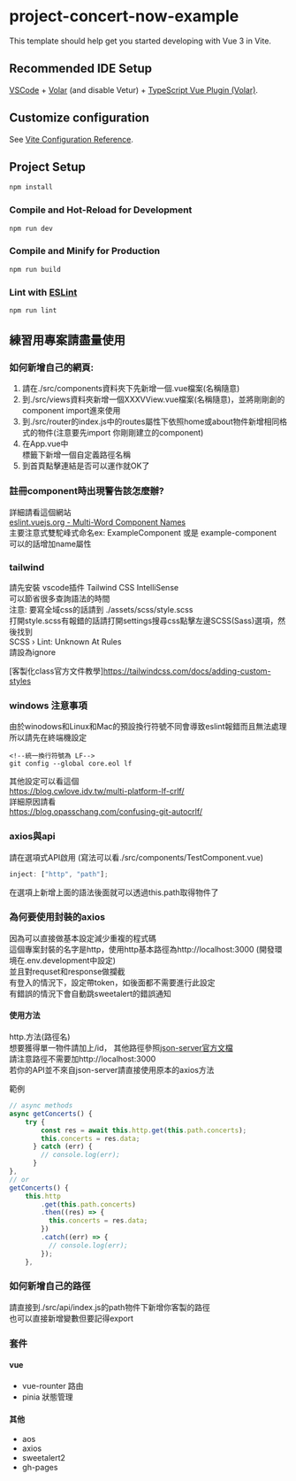 # project-concert-now-example

This template should help get you started developing with Vue 3 in Vite.

## Recommended IDE Setup

[VSCode](https://code.visualstudio.com/) + [Volar](https://marketplace.visualstudio.com/items?itemName=Vue.volar) (and disable Vetur) + [TypeScript Vue Plugin (Volar)](https://marketplace.visualstudio.com/items?itemName=Vue.vscode-typescript-vue-plugin).

## Customize configuration

See [Vite Configuration Reference](https://vitejs.dev/config/).

## Project Setup

```sh
npm install
```

### Compile and Hot-Reload for Development

```sh
npm run dev
```

### Compile and Minify for Production

```sh
npm run build
```

### Lint with [ESLint](https://eslint.org/)

```sh
npm run lint
```

## 練習用專案請盡量使用

### 如何新增自己的網頁:

1. 請在./src/components資料夾下先新增一個.vue檔案(名稱隨意)
2. 到./src/views資料夾新增一個XXXVView.vue檔案(名稱隨意)，並將剛剛創的component import進來使用
3. 到./src/router的index.js中的routes屬性下依照home或about物件新增相同格式的物件(注意要先import 你剛剛建立的component)
4. 在App.vue中<nav>標籤下新增一個<RouterLink to="/路徑">自定義路徑名稱</RouterLink>
5. 到首頁點擊連結是否可以運作就OK了

### 註冊component時出現警告該怎麼辦?

詳細請看這個網站  
[eslint.vuejs.org - Multi-Word Component Names](https://eslint.vuejs.org/rules/multi-word-component-names.html)  
主要注意式雙駝峰式命名ex: ExampleComponent 或是 example-component  
可以的話增加name屬性

### tailwind

請先安裝 vscode插件 Tailwind CSS IntelliSense  
可以節省很多查詢語法的時間  
注意: 要寫全域css的話請到 ./assets/scss/style.scss  
打開style.scss有報錯的話請打開settings搜尋css點擊左邊SCSS(Sass)選項，然後找到  
SCSS › Lint: Unknown At Rules  
請設為ignore

[客製化class官方文件教學]https://tailwindcss.com/docs/adding-custom-styles

### windows 注意事項

由於winodows和Linux和Mac的預設換行符號不同會導致eslint報錯而且無法處理  
所以請先在終端機設定

```
<!--統一換行符號為 LF-->
git config --global core.eol lf
```

其他設定可以看這個  
https://blog.cwlove.idv.tw/multi-platform-lf-crlf/  
詳細原因請看  
https://blog.opasschang.com/confusing-git-autocrlf/

### axios與api

請在選項式API啟用 (寫法可以看./src/components/TestComponent.vue)

```js
inject: ["http", "path"];
```

在選項上新增上面的語法後面就可以透過this.path取得物件了

### 為何要使用封裝的axios

因為可以直接做基本設定減少重複的程式碼  
這個專案封裝的名字是http，使用http基本路徑為http://localhost:3000 (開發環境在.env.development中設定)  
並且對requset和response做攔截  
有登入的情況下，設定帶token，如後面都不需要進行此設定  
有錯誤的情況下會自動跳sweetalert的錯誤通知

#### 使用方法

http.方法(路徑名)  
想要獲得單一物件請加上/id， 其他路徑參照[json-server官方文檔](https://github.com/typicode/json-server)  
請注意路徑不需要加http://localhost:3000  
若你的API並不來自json-server請直接使用原本的axios方法

範例

```js
// async methods
async getConcerts() {
    try {
        const res = await this.http.get(this.path.concerts);
        this.concerts = res.data;
      } catch (err) {
        // console.log(err);
      }
},
// or
getConcerts() {
    this.http
        .get(this.path.concerts)
        .then((res) => {
          this.concerts = res.data;
        })
        .catch((err) => {
          // console.log(err);
        });
    },
```

### 如何新增自己的路徑

請直接到./src/api/index.js的path物件下新增你客製的路徑  
也可以直接新增變數但要記得export

### 套件

#### vue

- vue-rounter 路由
- pinia 狀態管理

#### 其他

- aos
- axios
- sweetalert2
- gh-pages
